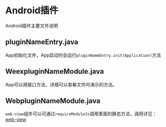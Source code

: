 # Android插件


Android插件主要文件说明

## pluginNameEntry.java  
  
App初始化文件，App启动时会运行`pluginNameEntry.init(Application)`方法

## WeexpluginNameModule.java

App可以用接口方法，详细可以查看文件内演示的方法。

## WebpluginNameModule.java

`web-view`组件可以可通过`requireModuleJs`调用里面的静态方法，调用详见：[web-view](../../component/web-view.html)